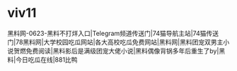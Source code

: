 # viv11
黑料网-0623-黑料不打烊入口|Telegram频道传送门|74猫导航主站|74猫传送门|78黑料网|大学校园吃瓜网站|各大高校吃瓜免费网站|黑料网|黑料团宠双男主小说贺燃免费阅读|黑料影后是满级团宠大佬小说|黑料偶像背锅多年后重生了by|黑料|今日吃瓜在线|881比鸭

